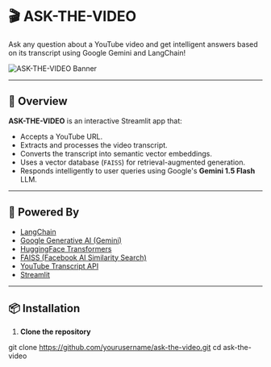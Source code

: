 # 🎬 ASK-THE-VIDEO

Ask any question about a YouTube video and get intelligent answers based on its transcript using Google Gemini and LangChain!

![ASK-THE-VIDEO Banner](https://img.shields.io/badge/Streamlit-Ask%20the%20Video-red?style=for-the-badge&logo=streamlit)

---

## 🚀 Overview

**ASK-THE-VIDEO** is an interactive Streamlit app that:
- Accepts a YouTube URL.
- Extracts and processes the video transcript.
- Converts the transcript into semantic vector embeddings.
- Uses a vector database (`FAISS`) for retrieval-augmented generation.
- Responds intelligently to user queries using Google's **Gemini 1.5 Flash** LLM.

---

## 🧠 Powered By

- [LangChain](https://www.langchain.com/)
- [Google Generative AI (Gemini)](https://ai.google.dev/)
- [HuggingFace Transformers](https://huggingface.co/)
- [FAISS (Facebook AI Similarity Search)](https://github.com/facebookresearch/faiss)
- [YouTube Transcript API](https://github.com/jdepoix/youtube-transcript-api)
- [Streamlit](https://streamlit.io/)

---

## 📦 Installation

1. **Clone the repository**

git clone https://github.com/yourusername/ask-the-video.git
cd ask-the-video
